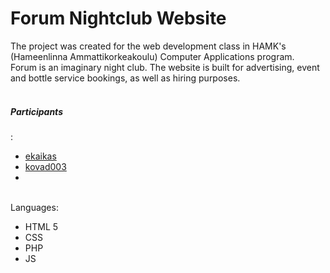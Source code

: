 # Forum Nightclub Website
The project was created for the web development class in HAMK's (Hameenlinna Ammattikorkeakoulu) Computer Applications program.<br>
Forum is an imaginary night club. The website is built for advertising, event and bottle service bookings, as well as hiring purposes.<br>
<br>
<h5>Participants</h5>:
<ul>
  <li><a href="https://github.com/ekaikas">ekaikas</a></li>
  <li><a href="https://github.com/kovad003">kovad003</a></li>
  <li></li>
</ul>
<br>
Languages:
<ul>
<li>HTML 5</li>
<li>CSS</li>
<li>PHP</li>
<li>JS</li>
</ul>
